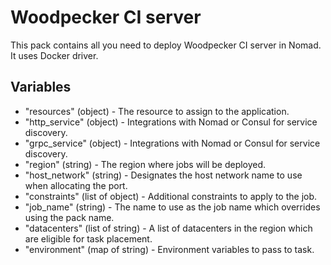 # Woodpecker CI server

This pack contains all you need to deploy Woodpecker CI server in Nomad. It uses Docker driver.

## Variables

- "resources" (object) - The resource to assign to the application.
- "http_service" (object) - Integrations with Nomad or Consul for service discovery.
- "grpc_service" (object) - Integrations with Nomad or Consul for service discovery.
- "region" (string) - The region where jobs will be deployed.
- "host_network" (string) - Designates the host network name to use when allocating the port.
- "constraints" (list of object) - Additional constraints to apply to the job.
- "job_name" (string) - The name to use as the job name which overrides using the pack name.
- "datacenters" (list of string) - A list of datacenters in the region which are eligible for task placement.
- "environment" (map of string) - Environment variables to pass to task.
